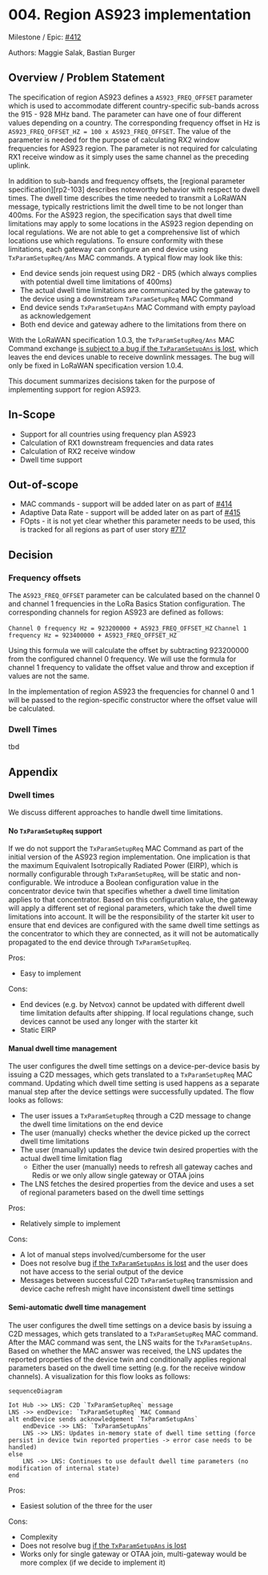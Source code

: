 # 004. Region AS923 implementation

Milestone / Epic: [#412](https://github.com/Azure/iotedge-lorawan-starterkit/issues/412)

Authors: Maggie Salak, Bastian Burger

## Overview / Problem Statement

The specification of region AS923 defines a `AS923_FREQ_OFFSET` parameter which is used to accommodate different country-specific sub-bands across the 915 - 928 MHz band. The parameter can have one of four different values depending on a country. The corresponding frequency offset in Hz is `AS923_FREQ_OFFSET_HZ = 100 x AS923_FREQ_OFFSET`. The value of the parameter is needed for the purpose of calculating RX2 window frequencies for AS923 region. The parameter is not required for calculating RX1 receive window as it simply uses the same channel as the preceding uplink.

In addition to sub-bands and frequency offsets, the [regional parameter specification][rp2-103] describes noteworthy behavior with respect to dwell times. The dwell time describes the time needed to transmit a LoRaWAN message, typically restrictions limit the dwell time to be not longer than 400ms. For the AS923 region, the specification says that dwell time limitations may apply to some locations in the AS923 region depending on local regulations. We are not able to get a comprehensive list of which locations use which regulations. To ensure conformity with these limitations, each gateway can configure an end device using `TxParamSetupReq/Ans` MAC commands. A typical flow may look like this:

- End device sends join request using DR2 - DR5 (which always complies with potential dwell time limitations of 400ms)
- The actual dwell time limitations are communicated by the gateway to the device using a downstream `TxParamSetupReq` MAC Command
- End device sends `TxParamSetupAns` MAC Command with empty payload as acknowledgement
- Both end device and gateway adhere to the limitations from there on

With the LoRaWAN specification 1.0.3, the `TxParamSetupReq/Ans` MAC Command exchange [is subject to a bug if the `TxParamSetupAns` is lost](https://github.com/Lora-net/LoRaMac-node/issues/614), which leaves the end devices unable to receive downlink messages. The bug will only be fixed in LoRaWAN specification version 1.0.4.

This document summarizes decisions taken for the purpose of implementing support for region AS923.

## In-Scope

- Support for all countries using frequency plan AS923
- Calculation of RX1 downstream frequencies and data rates
- Calculation of RX2 receive window
- Dwell time support

## Out-of-scope

- MAC commands - support will be added later on as part of [#414](https://github.com/Azure/iotedge-lorawan-starterkit/issues/414)
- Adaptive Data Rate - support will be added later on as part of [#415](https://github.com/Azure/iotedge-lorawan-starterkit/issues/415)
- FOpts - it is not yet clear whether this parameter needs to be used, this is tracked for all regions as part of user story [#717](https://github.com/Azure/iotedge-lorawan-starterkit/issues/717)

## Decision

### Frequency offsets

The `AS923_FREQ_OFFSET` parameter can be calculated based on the channel 0 and channel 1 frequencies in the LoRa Basics Station configuration. The corresponding channels for region AS923 are defined as follows:

`Channel 0 frequency Hz = 923200000 + AS923_FREQ_OFFSET_HZ`
`Channel 1 frequency Hz = 923400000 + AS923_FREQ_OFFSET_HZ`

Using this formula we will calculate the offset by subtracting 923200000 from the configured channel 0 frequency. We will use the formula for channel 1 frequency to validate the offset value and throw and exception if values are not the same.

In the implementation of region AS923 the frequencies for channel 0 and 1 will be passed to the region-specific constructor where the offset value will be calculated.

### Dwell Times

tbd

## Appendix

### Dwell times

We discuss different approaches to handle dwell time limitations.

#### No `TxParamSetupReq` support

If we do not support the `TxParamSetupReq` MAC Command as part of the initial version of the AS923 region implementation. One implication is that the maximum Equivalent Isotropically Radiated Power (EIRP), which is normally configurable through `TxParamSetupReq`, will be static and non-configurable. We introduce a Boolean configuration value in the concentrator device twin that specifies whether a dwell time limitation applies to that concentrator. Based on this configuration value, the gateway will apply a different set of regional parameters, which take the dwell time limitations into account. It will be the responsibility of the starter kit user to ensure that end devices are configured with the same dwell time settings as the concentrator to which they are connected, as it will not be automatically propagated to the end device through `TxParamSetupReq`.

Pros:

- Easy to implement

Cons:

- End devices (e.g. by Netvox) cannot be updated with different dwell time limitation defaults after shipping. If local regulations change, such devices cannot be used any longer with the starter kit
- Static EIRP

#### Manual dwell time management

The user configures the dwell time settings on a device-per-device basis by issuing a C2D messages, which gets translated to a `TxParamSetupReq` MAC command. Updating which dwell time setting is used happens as a separate manual step after the device settings were successfully updated. The flow looks as follows:

- The user issues a `TxParamSetupReq` through a C2D message to change the dwell time limitations on the end device
- The user (manually) checks whether the device picked up the correct dwell time limitations
- The user (manually) updates the device twin desired properties with the actual dwell time limitation flag
  - Either the user (manually) needs to refresh all gateway caches and Redis or we only allow single gateway or OTAA joins
- The LNS fetches the desired properties from the device and uses a set of regional parameters based on the dwell time settings

Pros:

- Relatively simple to implement

Cons:

- A lot of manual steps involved/cumbersome for the user
- Does not resolve bug [if the `TxParamSetupAns` is lost](https://github.com/Lora-net/LoRaMac-node/issues/614) and the user does not have access to the serial output of the device
- Messages between successful C2D `TxParamSetupReq` transmission and device cache refresh might have inconsistent dwell time settings

#### Semi-automatic dwell time management

The user configures the dwell time settings on a device basis by issuing a C2D messages, which gets translated to a `TxParamSetupReq` MAC command. After the MAC command was sent, the LNS waits for the `TxParamSetupAns`. Based on whether the MAC answer was received, the LNS updates the reported properties of the device twin and conditionally applies regional parameters based on the dwell time setting (e.g. for the receive window channels). A visualization for this flow looks as follows:

```mermaid
sequenceDiagram

Iot Hub ->> LNS: C2D `TxParamSetupReq` message
LNS ->> endDevice: `TxParamSetupReq` MAC Command
alt endDevice sends acknowledgement `TxParamSetupAns`
    endDevice ->> LNS: `TxParamSetupAns`
    LNS ->> LNS: Updates in-memory state of dwell time setting (force persist in device twin reported properties -> error case needs to be handled)
else
    LNS ->> LNS: Continues to use default dwell time parameters (no modification of internal state)
end
```

Pros:

- Easiest solution of the three for the user

Cons:

- Complexity
- Does not resolve bug [if the `TxParamSetupAns` is lost](https://github.com/Lora-net/LoRaMac-node/issues/614)
- Works only for single gateway or OTAA join, multi-gateway would be more complex (if we decide to implement it)
